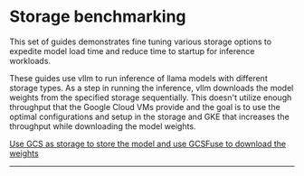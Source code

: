 # Storage benchmarking

This set of guides demonstrates fine tuning various storage options to expedite
model load time and reduce time to startup for inference workloads.

These guides use vllm to run inference of llama models with different storage
types. As a step in running the inference, vllm downloads the model weights from
the specified storage sequentially. This doesn't utilize enough throughput that
the Google Cloud VMs provide and the goal is to use the optimal configurations
and setup in the storage and GKE that increases the throughput while downloading
the model weights.

[Use GCS as storage to store the model and use GCSFuse to download the
weights][GCS]

---

[GCS]: gcsfuse/README.md
